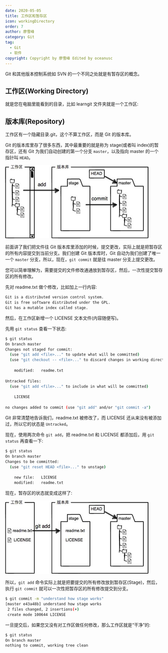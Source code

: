 ```yaml
---
date: 2020-05-05
title: 工作区和暂存区
icon: workingDirectory
order: 7
author: 廖雪峰
category: Git
tag:
  - Git
  - 软件
copyright: Copyright by 廖雪峰 Edited by oceanusc
---
```


Git 和其他版本控制系统如 SVN 的一个不同之处就是有暂存区的概念。

<!-- more -->

## 工作区(Working Directory)

就是您在电脑里能看到的目录，比如 learngit 文件夹就是一个工作区:

## 版本库(Repository)

工作区有一个隐藏目录.git，这个不算工作区，而是 Git 的版本库。

Git 的版本库里存了很多东西，其中最重要的就是称为 stage(或者叫 index)的暂存区，还有 Git 为我们自动创建的第一个分支 `master`，以及指向 master 的一个指针叫 `HEAD`。

![版本库图例](./assets/git3.jpg)

前面讲了我们把文件往 Git 版本库里添加的时候，提交更改，实际上就是把暂存区的所有内容提交到当前分支。我们创建 Git 版本库时，Git 自动为我们创建了唯一一个 `master` 分支，所以，现在，`git commit` 就是往 master 分支上提交更改。

您可以简单理解为，需要提交的文件修改通通放到暂存区，然后，一次性提交暂存区的所有修改。

先对 readme.txt 做个修改，比如加上一行内容:

```md
Git is a distributed version control system.
Git is free software distributed under the GPL.
Git has a mutable index called stage.
```

然后，在工作区新增一个 LICENSE 文本文件(内容随便写)。

先用 `git status` 查看一下状态:

```sh
$ git status
On branch master
Changes not staged for commit:
  (use "git add <file>..." to update what will be committed)
  (use "git checkout -- <file>..." to discard changes in working directory)

    modified:   readme.txt

Untracked files:
  (use "git add <file>..." to include in what will be committed)

    LICENSE

no changes added to commit (use "git add" and/or "git commit -a")
```

Git 非常清楚地告诉我们，readme.txt 被修改了，而 LICENSE 还从来没有被添加过，所以它的状态是 `Untracked`。

现在，使用两次命令 `git add`，把 readme.txt 和 LICENSE 都添加后，用 `git status` 再查看一下:

```sh
$ git status
On branch master
Changes to be committed:
  (use "git reset HEAD <file>..." to unstage)

    new file:   LICENSE
    modified:   readme.txt
```

现在，暂存区的状态就变成这样了:

![状态示意图](./assets/git4.jpg)

所以，`git add` 命令实际上就是把要提交的所有修改放到暂存区(Stage)，然后，执行 `git commit` 就可以一次性把暂存区的所有修改提交到分支。

```sh
$ git commit -m "understand how stage works"
[master e43a48b] understand how stage works
 2 files changed, 2 insertions(+)
 create mode 100644 LICENSE
```

一旦提交后，如果您又没有对工作区做任何修改，那么工作区就是“干净”的:

```sh
$ git status
On branch master
nothing to commit, working tree clean
```
